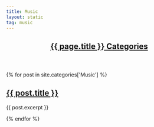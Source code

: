 ```yaml
---
title: Music
layout: static
tag: music
---
```


<!-- Home Automation Categories -->

<section>
	<a href="/category/{{ page.title }}">
      <header class="major">
	   <h2>{{ page.title }} Categories</h2>
	  </header>
	</a>
<div class="posts">
{% for post in site.categories['Music'] %}
	<article>
	  <div class="article-image" style='background-image: url("/assets/images/grid-ws2/{{ post.short_title }}.jpg");'>
			<div class="overlay"><a href="{{ post.url }}">
			  <h2>{{ post.title }}</h2></a>
			</div>
	  </div>
	  <p>{{ post.excerpt }}</p>
	</article>	
{% endfor %}
</div>
</section>